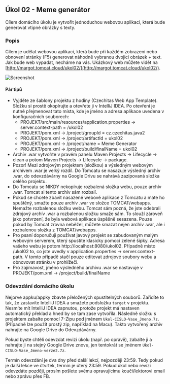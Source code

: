 Úkol 02 - Meme generátor
------------------------

Cílem domácího úkolu je vytvořit jednoduchou webovou aplikaci, která bude generovat vtipné obrázky s texty.


### Popis

Cílem je udělat webovou aplikaci, která bude při každém zobrazení nebo obnovení stránky (F5) generovat náhodně vybranou 
dvojici obrázek + text.
Jak bude web vypadat, necháme na vás. Ukázkový web můžete vidět na
[http://margot.tomcat.cloud/ukol02/](http://margot.tomcat.cloud/ukol02/).

![Screenshot](img/ukol02-screenshot.png)



#### Pár tipů

* Vyjděte ze šablony projektu z hodiny (Czechitas Web App Template). Složku si prostě okopírujte a otevřete ji v
  IntelliJ IDEA. Po otevření je nutné přejmenovat tato místa, kde je jméno a adresa aplikace uvedena v konfiguračních
  souborech:
  * PROJEKT/src/main/resources/application.properties -> server.context-path = /ukol02
  * PROJEKT/pom.xml -> /project/groupId = cz.czechitas.java2
  * PROJEKT/pom.xml -> /project/artifactId = ukol02
  * PROJEKT/pom.xml -> /project/name = Meme Generator
  * PROJEKT/pom.xml -> /project/build/finalName = ukol02
* Archív .war vytvoříte v pravém panelu Maven Projects -> Lifecycle -> clean a potom Maven Projects -> Lifecycle ->
  package.
* Pozor! Mezi zdrojovým projektem (složkou) a výsledným webovým archívem .war je velký rozdíl. Do Tomcatu se nasazuje
  výsledný archív .war, do odevzdávárny na Google Drivu se nahrává zazipovaná složka celého projektu.
* Do Tomcatu se NIKDY nekopíruje rozbalená složka webu, pouze archív .war. Tomcat si tento archív sám rozbalí.
* Pokud se chcete zbavit nasazené webové aplikace z Tomcatu a máte ho spuštěný, smažte pouze archív .war ve složce
  TOMCAT/webapps. Nemažte rozbalenou složku webu. Tomcat sám pozná, že jste odebrali zdrojový archív .war a rozbalenou
  složku smaže sám. To slouží zároveň jako potvrzení, že byla webová aplikace úspěšně sesazena.
  Pouze pokud by Tomcat zrovna neběžel, můžete smazat nejen archív .war, ale i rozbalenou složku z TOMCAT/webapps.
* Pro psaní doporučuji používat javový projekt se zabudovaným malým webovým serverem, který spustíte klasicky pomocí zelené
  šipky. Adresa vašeho webu je potom http://localhost:8080/ukol02. Případně místo /ukol02 to, co jste uvedly v
  application.properties -> server.context-path. V tomto případě stačí pouze editovat zdrojové soubory webu a obnovovat
  stránku v prohlížeči.
* Pro zajímavost, jméno výsledného archívu .war se nastavuje v PROJEKT/pom.xml -> /project/build/finalName


### Odevzdání domácího úkolu

Nejprve appku/appky zbavte přeložených spustitelných souborů. Zařídíte to tak,
že zastavíte IntelliJ IDEA a smažete podsložku `target` v projektu.
Nesmíte mít IntelliJ IDEA zapnutou, protože projekt má nastaven
automatický překlad a hned by se tam zase vytvořila.
Následně složku s projektem zabalte pomocí 7-Zipu pod jménem `Ukol-CISLO-Vase_Jmeno.7z`.
(Případně lze použít prostý zip, například na Macu).
Takto vytvořený archív nahrajte na Google Drive do Odevzdávárny.

Pokud byste chtěli odevzdat revizi úkolu (např. po opravě),
zabalte ji a nahrajte ji na stejný Google Drive znovu,
jen tentokrát se jménem `Ukol-CISLO-Vase_Jmeno-verze2.7z`.

Termín odevzdání je dva dny před další lekcí, nejpozději 23:59.
Tedy pokud je další lekce ve čtvrtek, termín je úterý 23:59.
Pokud úkol nebo revizi odevzdáte později,
prosím pošlete svému opravujícímu kouči/lektorovi email nebo zprávu přes FB.
